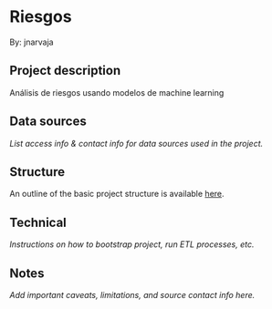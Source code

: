 # Riesgos

By: jnarvaja

## Project description

Análisis de riesgos usando modelos de machine learning

## Data sources

*List access info & contact info for data sources used in the project.*

## Structure

An outline of the basic project structure is available [here](https://github.com/camartinezbu/cookiecutter-python-project).

## Technical

*Instructions on how to bootstrap project, run ETL processes, etc.*

## Notes

*Add important caveats, limitations, and source contact info here.*
